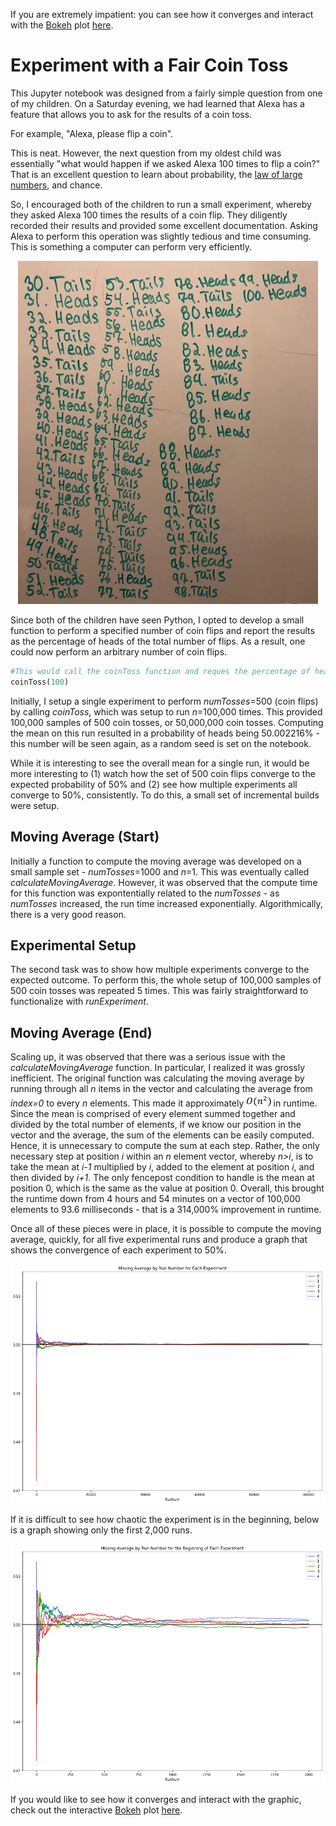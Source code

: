 If you are extremely impatient: you can see how it converges and interact with the [Bokeh](https://bokeh.pydata.org/en/latest/) plot [here](https://jivjgfjzkf.github.io/experimentCoinToss/).


# Experiment with a Fair Coin Toss
This Jupyter notebook was designed from a fairly simple question from one of my children.  On a Saturday evening, we had learned that Alexa has a feature that allows you to ask for the results of a coin toss.

For example, "Alexa, please flip a coin".

This is neat.  However, the next question from my oldest child was essentially "what would happen if we asked Alexa 100 times to flip a coin?"  That is an excellent question to learn about probability, the [law of large numbers](https://en.wikipedia.org/wiki/Law_of_large_numbers), and chance.

So, I encouraged both of the children to run a small experiment, whereby they asked Alexa 100 times the results of a coin flip.  They diligently recorded their results and provided some excellent documentation.  Asking Alexa to perform this operation was slightly tedious and time consuming.  This is something a computer can perform very efficiently.

<p align="center"><img src="./CoinRecord.png"></p>

Since both of the children have seen Python, I opted to develop a small function to perform a specified number of coin flips and report the results as the percentage of heads of the total number of flips.  As a result, one could now perform an arbitrary number of coin flips.

```python
#This would call the coinToss function and reques the percentage of heads for 100 coin flips.
coinToss(100)
```

Initially, I setup a single experiment to perform *numTosses*=500 (coin flips) by calling *coinToss*, which was setup to run *n*=100,000 times.  This provided 100,000 samples of 500 coin tosses, or 50,000,000 coin tosses.  Computing the mean on this run resulted in a probability of heads being 50.002216% - this number will be seen again, as a random seed is set on the notebook.

While it is interesting to see the overall mean for a single run, it would be more interesting to (1) watch how the set of 500 coin flips converge to the expected probability of 50% and (2) see how multiple experiments all converge to 50%, consistently.  To do this, a small set of incremental builds were setup.

## Moving Average (Start)
Initially a function to compute the moving average was developed on a small sample set - *numTosses*=1000 and *n*=1.  This was eventually called *calculateMovingAverage*.  However, it was observed that the compute time for this function was expontentially related to the *numTosses* - as *numTosses* increased, the run time increased exponentially.  Algorithmically, there is a very good reason.

## Experimental Setup
The second task was to show how multiple experiments converge to the expected outcome.  To perform this, the whole setup of 100,000 samples of 500 coin tosses was repeated 5 times.  This was fairly straightforward to functionalize with *runExperiment*.

## Moving Average (End)
Scaling up, it was observed that there was a serious issue with the *calculateMovingAverage* function.  In particular, I realized it was grossly inefficient.  The original function was calculating the moving average by running through all *n* items in the vector and calculating the average from *index=0* to every *n* elements.  This made it approximately <img src="./docs/Eq01.png" height="20" /> in runtime.  Since the mean is comprised of every element summed together and divided by the total number of elements, if we know our position in the vector and the average, the sum of the elements can be easily computed.  Hence, it is unnecessary to compute the sum at each step.  Rather, the only necessary step at position *i* within an *n* element vector, whereby *n>i*, is to take the mean at *i-1* multiplied by *i*, added to the element at position *i*, and then divided by *i+1*.  The only fencepost condition to handle is the mean at position 0, which is the same as the value at position 0.  Overall, this brought the runtime down from 4 hours and 54 minutes on a vector of 100,000 elements to 93.6 milliseconds - that is a 314,000% improvement in runtime.

Once all of these pieces were in place, it is possible to compute the moving average, quickly, for all five experimental runs and produce a graph that shows the convergence of each experiment to 50%.

![](./CoinGraph01.png)

If it is difficult to see how chaotic the experiment is in the beginning, below is a graph showing only the first 2,000 runs.

![](./CoinGraph02.png)

If you would like to see how it converges and interact with the graphic, check out the interactive [Bokeh](https://bokeh.pydata.org/en/latest/) plot [here](https://jivjgfjzkf.github.io/experimentCoinToss/).
